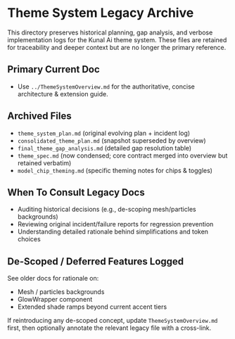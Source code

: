 # Theme System Legacy Archive

This directory preserves historical planning, gap analysis, and verbose implementation logs for the Kunal Ai theme system. These files are retained for traceability and deeper context but are no longer the primary reference.

## Primary Current Doc

- Use `../ThemeSystemOverview.md` for the authoritative, concise architecture & extension guide.

## Archived Files

- `theme_system_plan.md` (original evolving plan + incident log)
- `consolidated_theme_plan.md` (snapshot superseded by overview)
- `final_theme_gap_analysis.md` (detailed gap resolution table)
- `theme_spec.md` (now condensed; core contract merged into overview but retained verbatim)
- `model_chip_theming.md` (specific theming notes for chips & toggles)

## When To Consult Legacy Docs

- Auditing historical decisions (e.g., de-scoping mesh/particles backgrounds)
- Reviewing original incident/failure reports for regression prevention
- Understanding detailed rationale behind simplifications and token choices

## De-Scoped / Deferred Features Logged

See older docs for rationale on:

- Mesh / particles backgrounds
- GlowWrapper component
- Extended shade ramps beyond current accent tiers

If reintroducing any de-scoped concept, update `ThemeSystemOverview.md` first, then optionally annotate the relevant legacy file with a cross-link.
